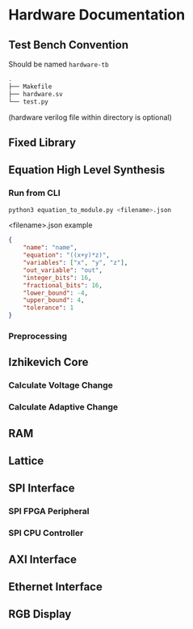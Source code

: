 # Hardware Documentation

## Test Bench Convention

Should be named `hardware-tb`

```bash
.
├── Makefile
├── hardware.sv
└── test.py
```

(hardware verilog file within directory is optional)

## Fixed Library

## Equation High Level Synthesis

### Run from CLI

```bash
python3 equation_to_module.py <filename>.json
```

\<filename>.json example

```json
{
    "name": "name",
    "equation": "((x+y)*z)",
    "variables": ["x", "y", "z"],
    "out_variable": "out",
    "integer_bits": 16,
    "fractional_bits": 16,
    "lower_bound": -4,
    "upper_bound": 4,
    "tolerance": 1
}
```

### Preprocessing

## Izhikevich Core

### Calculate Voltage Change

### Calculate Adaptive Change

## RAM

## Lattice

## SPI Interface

### SPI FPGA Peripheral

### SPI CPU Controller

## AXI Interface

## Ethernet Interface

## RGB Display
